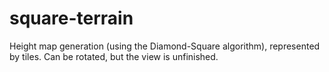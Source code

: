 # square-terrain
Height map generation (using the Diamond-Square algorithm), represented by tiles. Can be rotated, but the view is unfinished.
